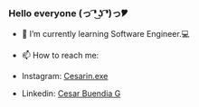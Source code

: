 ### Hello everyone (っ ͡❛ ͜ʖ ͡❛)っ🎔

- 🌱 I’m currently learning Software Engineer.💻


- 📫 How to reach me:
- Instagram: [Cesarin.exe](https://www.instagram.com/cesarin.exe/)
- Linkedin:  [Cesar Buendia G](www.linkedin.com/in/cesar-buendia-galvan-289b8a196)
